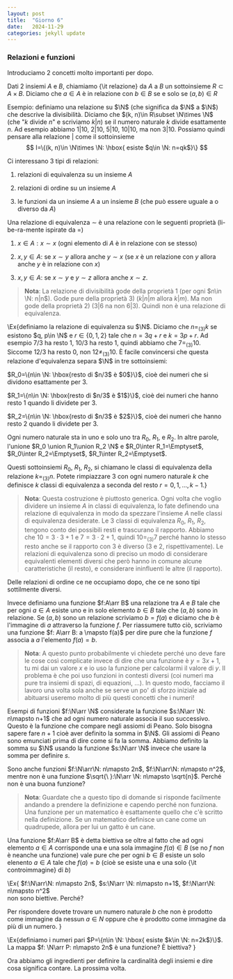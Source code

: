 ```yaml
---
layout: post
title:  "Giorno 6"
date:   2024-11-29 
categories: jekyll update
---
```

### Relazioni e funzioni






Introduciamo 2 concetti molto importanti per dopo.

Dati 2 insiemi $A$ e $B$,
chiamiamo {\it relazione} da $A$ a $B$ un sottoinsieme $R\subset A\times B$.
Diciamo che $a\in A$ è in relazione con $b\in B$ se e solo se $(a, b)\in R$

Esempio: definiamo una relazione su $\N$ (che significa da $\N$ a $\N$)
che descrive la divisibilità. 
Diciamo che $(k, n)\in R\subset \N\times \N$ (che "$k$ divide $n$" e scriviamo $k|n$) se il numero naturale $k$ divide esattamente $n$.
Ad esempio abbiamo $1|10$, $2|10$, $5|10$, $10|10$, ma non $3|10$.
Possiamo quindi pensare alla relazione $|$ come il sottoinsieme 
$$
I=\{(k, n)\in \N\times \N: \hbox{ esiste $q\in \N: n=qk$}\}
$$

Ci interessano 3 tipi di relazioni:

1) relazioni di equivalenza su un insieme $A$

2) relazioni di ordine su un insieme $A$

3) le funzioni da un insieme $A$ a un insieme $B$ (che può essere uguale a o diverso da $A$)

Una relazione di equivalenza $\sim$ è una relazione con le seguenti proprietà (li\-be\-ra\-mente ispirate da =)

1) $x\in A: x\sim x$  (ogni elemento di $A$ è in relazione con se stesso)

2) $x, y\in A:$ se $x\sim y$ allora anche $y\sim x$ (se $x$ è un relazione con $y$ allora anche $y$ è in relazione con $x$)

3) $x, y\in A:$ se  $x\sim y$ e  $y\sim z$ allora anche $x\sim z$.

> **Nota**: La relazione di divisibilità gode della proprietà 1 (per ogni $n\in \N: n|n$).
Gode pure della proprietà 3)  ($k|n|m$ allora $k|m$).
Ma non gode della proprietà 2) ($3|6$ na non $6|3$).
Quindi non è una relazione di equivalenza.

\Ex{definiamo la relazione di equivalenza su $\N$. Diciamo che $n=_{(3)}k$ 
se esistono $q, p\in \N$ e $r\in \{0, 1, 2\}$ tale che  $n= 3q+r$ e $k= 3p+r$. 
Ad esempio $7/3$ ha resto 1, $10/3$ ha resto 1, quindi abbiamo che $7=_{(3)} 10$.
Siccome $12/3$ ha resto 0, non $12\not=_{(3)} 10$.
È facile convincersi che questa relazione d'equivalenza separa $\N$ in tre sottoinsiemi:

$R_0=\{n\in \N: \hbox{resto di $n/3$ è $0$}\}$, cioè dei numeri che si dividono esattamente per $3$.

$R_1=\{n\in \N: \hbox{resto di $n/3$ è $1$}\}$, cioè dei numeri che hanno resto 1 quando li dividete per $3$.

$R_2=\{n\in \N: \hbox{resto di $n/3$ è $2$}\}$, cioè dei numeri che hanno resto 2 quando li dividete per $3$.

Ogni numero naturale sta in uno e solo uno tra $R_0$, $R_1$, e $R_2$.
In altre parole, l'unione $R_0 \union R_1\union R_2 \N$ e
$R_0\inter R_1=\Emptyset$,
$R_0\inter R_2=\Emptyset$,
$R_1\inter R_2=\Emptyset$.


Questi sottoinsiemi $R_0$, $R_1$, $R_2$, si chiamano le classi di equivalenza della relazione $k=_{(3)}n$.
Potete rimpiazzare $3$ con ogni numero naturale $k$ che definisce $k$ classi di equivalenza a seconda del resto
$r=0,1, ..., k-1$.}

> **Nota**: Questa costruzione è piuttosto generica. Ogni volta che voglio dividere un insieme $A$ in classi di equivalenza,
lo fate definendo una relazione di equivalenza in modo da spezzare l'insieme $A$ nelle classi di equivalenza desiderate.
Le 3 classi di equivalenza $R_0$, $R_1$, $R_2$, tengono conto dei possibili resti e trascurano il rapporto.
Abbiamo che $10= 3\cdot 3+1$ e $7=3\cdot2+1$, quindi $10=_{(3)}7$ perché hanno lo stesso resto anche se il rapporto con 3 è diverso
(3 e 2, rispettivamente). 
Le relazioni di equivalenza sono di preciso un modo di considerare equivalenti elementi diversi che però hanno 
in comune alcune caratteristiche (il resto), e considerare ininfluenti le altre (il rapporto).


Delle relazioni di ordine ce ne occupiamo dopo, che ce ne sono tipi sottilmente diversi.

Invece definiamo una funzione $f:A\arr B$ una relazione tra $A$ e $B$ tale che 
per ogni $a\in A$ esiste uno e in solo elemento $b\in B$ tale che $(a, b)$ sono in relazione.
Se $(a, b)$ sono un relazione scriviamo $b=f(a)$ e diciamo che $b$ è l'immagine di $a$ attraverso la funzione $f$.
Per riassumere tutto ciò, scriviamo una funzione $f: A\arr B: a \mapsto f(a)$
per dire pure che la funzione $f$ associa a $a$ l'elemento $f(a)=b$.

 
> **Nota**: A questo punto probabilmente vi chiedete perché uno deve fare le cose così complicate invece di dire che
una funzione è $y=3x+1$, tu mi dai un valore $x$ e io uso la funzione per calcolarmi il valore di $y$.
Il problema è che poi uso funzioni in contesti diversi (coi numeri ma pure tra insiemi di spazi, di equazioni, ...).
In questo modo, facciamo il lavoro una volta sola anche se serve un po' di sforzo iniziale ad abituarsi useremo molto di più questi concetti che i numeri!

Esempi di funzioni $f:\N\arr \N$ considerate la funzione $s:\N\arr \N: n\mapsto n+1$ 
che ad ogni numero naturale associa il suo successivo. Questo è la funzione che compare negli assiomi di Peano.
Solo bisogna sapere fare $n+1$ cioè aver definito la somma in $\N$. Gli assiomi di Peano sono emunciati prima di dire come si fa la somma.
Abbiamo definito la somma su $\N$ usando la funzione $s:\N\arr \N$ invece che usare la somma per definire $s$.

Sono anche funzioni $f:\N\arr\N: n\mapsto 2n$, $f:\N\arr\N: n\mapsto n^2$, mentre non è una funzione
$\sqrt{\ }:\N\arr \N: n\mapsto \sqrt{n}$. Perché non è una buona funzione?

> **Nota**: Guardate che a questo tipo di domande si risponde facilmente andando a prendere la definizione e capendo perché non funziona.
Una funzione per un matematico è esattamente quello che c'è scritto nella definizione. Se un matematico definisce un cane come un quadrupede, allora per lui un gatto è un cane.

Una funzione $f:A\arr B$ è detta biettiva se oltre al fatto che ad ogni elemento $a\in A$ corrisponde una e una sola immagine $f(a)\in B$
(se no $f$ non è neanche una funzione) vale pure che per ogni $b\in B$ esiste un solo elenento $a\in A$ tale che $f(a)=b$ (cioè se esiste una e una solo {\it controimmagine} di $b$)


\Ex{
$f:\N\arr\N: n\mapsto 2n$, $s:\N\arr \N: n\mapsto n+1$, $f:\N\arr\N: n\mapsto n^2$   
non sono biettive. Perché?

Per rispondere dovete trovare un numero naturale $b$ che non è prodotto come immagine da nessun $a\in N$
oppure che è prodotto come immagine da più di un numero. }


\Ex{definiamo i numeri pari $P=\{n\in \N: \hbox{ esiste $k\in \N: n=2k$}\}$.
La mappa $f: \N\arr P: n\mapsto 2n$ è una funzione? È biettiva?
}


Ora abbiamo gli ingredienti per definire la cardinalità degli insiemi e dire cosa significa contare.
La prossima volta.









